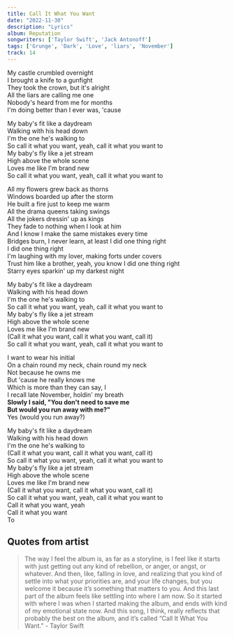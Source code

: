 ```yaml
---
title: Call It What You Want
date: "2022-11-30"
description: "Lyrics"
album: Reputation
songwriters: ['Taylor Swift', 'Jack Antonoff']
tags: ['Grunge', 'Dark', 'Love', 'liars', 'November']
track: 14
---
```

<p className="verse-one">
My castle crumbled overnight <br />
I brought a knife to a gunfight <br />
They took the crown, but it's alright <br />
All the liars are calling me one <br />
Nobody's heard from me for months <br />
I'm doing better than I ever was, 'cause <br />
</p>
<p className='chorus'>
My baby's fit like a daydream <br />
Walking with his head down <br />
I'm the one he's walking to <br />
So call it what you want, yeah, call it what you want to <br />
My baby's fly like a jet stream <br />
High above the whole scene <br />
Loves me like I'm brand new <br />
So call it what you want, yeah, call it what you want to <br />
</p>
<p className="verse-two">
All my flowers grew back as thorns <br />
Windows boarded up after the storm <br />
He built a fire just to keep me warm <br />
All the drama queens taking swings <br />
All the jokers dressin' up as kings <br />
They fade to nothing when I look at him <br />
And I know I make the same mistakes every time <br />
Bridges burn, I never learn, at least I did one thing right <br />
I did one thing right <br />
I'm laughing with my lover, making forts under covers <br />
Trust him like a brother, yeah, you know I did one thing right <br />
Starry eyes sparkin' up my darkest night <br />
</p>
<p className='chorus'>
My baby's fit like a daydream <br />
Walking with his head down <br />
I'm the one he's walking to <br />
So call it what you want, yeah, call it what you want to <br />
My baby's fly like a jet stream <br />
High above the whole scene <br />
Loves me like I'm brand new <br />
(Call it what you want, call it what you want, call it) <br />
So call it what you want, yeah, call it what you want to <br />
</p>
<p className='bridge'>
I want to wear his initial <br />
On a chain round my neck, chain round my neck <br />
Not because he owns me <br />
But 'cause he really knows me <br />
Which is more than they can say, I <br />
I recall late November, holdin' my breath <br />
<strong className='fav-line'>
Slowly I said, "You don't need to save me <br />
But would you run away with me?" <br />
</strong>
Yes (would you run away?) <br />
</p>
<p className='chorus'>
My baby's fit like a daydream <br />
Walking with his head down <br />
I'm the one he's walking to <br />
(Call it what you want, call it what you want, call it) <br />
So call it what you want, yeah, call it what you want to <br />
My baby's fly like a jet stream <br />
High above the whole scene <br />
Loves me like I'm brand new <br />
(Call it what you want, call it what you want, call it) <br />
So call it what you want, yeah, call it what you want to <br />
Call it what you want, yeah <br />
Call it what you want <br />
To <br />
</p>


## Quotes from artist
<blockquote>
The way I feel the album is, as far as a storyline, is I feel like it starts with just getting out any kind of rebellion, or anger, or angst, or whatever. And then, like, falling in love, and realizing that you kind of settle into what your priorities are, and your life changes, but you welcome it because it’s something that matters to you. And this last part of the album feels like settling into where I am now. So it started with where I was when I started making the album, and ends with kind of my emotional state now. And this song, I think, really reflects that probably the best on the album, and it’s called “Call It What You Want.” - Taylor Swift
</blockquote>
